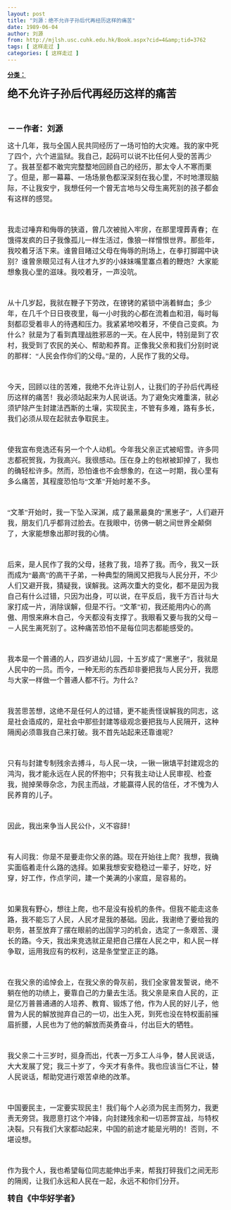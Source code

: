 ```yaml
---
layout: post
title: "刘源：绝不允许子孙后代再经历这样的痛苦"
date: 1989-06-04
author: 刘源
from: http://mjlsh.usc.cuhk.edu.hk/Book.aspx?cid=4&amp;tid=3762
tags: [ 这样走过 ]
categories: [ 这样走过 ]
---
```


<div style="margin: 15px 10px 10px 0px;">
<div>
<span id="ctl00_ContentPlaceHolder1_chapter1_SubjectLabel" style="font-weight:bold;text-decoration:underline;">
   分类：
  </span>
</div>
<!--[if gte mso 9]><xml>
 <o:OfficeDocumentSettings>
  <o:AllowPNG/>
 </o:OfficeDocumentSettings>
</xml><![endif]-->
<!--[if gte mso 9]><xml>
 <w:WordDocument>
  <w:View>Normal</w:View>
  <w:Zoom>0</w:Zoom>
  <w:TrackMoves/>
  <w:TrackFormatting/>
  <w:PunctuationKerning/>
  <w:ValidateAgainstSchemas/>
  <w:SaveIfXMLInvalid>false</w:SaveIfXMLInvalid>
  <w:IgnoreMixedContent>false</w:IgnoreMixedContent>
  <w:AlwaysShowPlaceholderText>false</w:AlwaysShowPlaceholderText>
  <w:DoNotPromoteQF/>
  <w:LidThemeOther>EN-US</w:LidThemeOther>
  <w:LidThemeAsian>ZH-CN</w:LidThemeAsian>
  <w:LidThemeComplexScript>X-NONE</w:LidThemeComplexScript>
  <w:Compatibility>
   <w:BreakWrappedTables/>
   <w:SnapToGridInCell/>
   <w:WrapTextWithPunct/>
   <w:UseAsianBreakRules/>
   <w:DontGrowAutofit/>
   <w:SplitPgBreakAndParaMark/>
   <w:EnableOpenTypeKerning/>
   <w:DontFlipMirrorIndents/>
   <w:OverrideTableStyleHps/>
   <w:UseFELayout/>
  </w:Compatibility>
  <m:mathPr>
   <m:mathFont m:val="Cambria Math"/>
   <m:brkBin m:val="before"/>
   <m:brkBinSub m:val="&#45;-"/>
   <m:smallFrac m:val="off"/>
   <m:dispDef/>
   <m:lMargin m:val="0"/>
   <m:rMargin m:val="0"/>
   <m:defJc m:val="centerGroup"/>
   <m:wrapIndent m:val="1440"/>
   <m:intLim m:val="subSup"/>
   <m:naryLim m:val="undOvr"/>
  </m:mathPr></w:WordDocument>
</xml><![endif]-->
<!--[if gte mso 9]><xml>
 <w:LatentStyles DefLockedState="false" DefUnhideWhenUsed="true"
  DefSemiHidden="true" DefQFormat="false" DefPriority="99"
  LatentStyleCount="276">
  <w:LsdException Locked="false" Priority="0" SemiHidden="false"
   UnhideWhenUsed="false" QFormat="true" Name="Normal"/>
  <w:LsdException Locked="false" Priority="9" SemiHidden="false"
   UnhideWhenUsed="false" QFormat="true" Name="heading 1"/>
  <w:LsdException Locked="false" Priority="9" QFormat="true" Name="heading 2"/>
  <w:LsdException Locked="false" Priority="9" QFormat="true" Name="heading 3"/>
  <w:LsdException Locked="false" Priority="9" QFormat="true" Name="heading 4"/>
  <w:LsdException Locked="false" Priority="9" QFormat="true" Name="heading 5"/>
  <w:LsdException Locked="false" Priority="9" QFormat="true" Name="heading 6"/>
  <w:LsdException Locked="false" Priority="9" QFormat="true" Name="heading 7"/>
  <w:LsdException Locked="false" Priority="9" QFormat="true" Name="heading 8"/>
  <w:LsdException Locked="false" Priority="9" QFormat="true" Name="heading 9"/>
  <w:LsdException Locked="false" Priority="39" Name="toc 1"/>
  <w:LsdException Locked="false" Priority="39" Name="toc 2"/>
  <w:LsdException Locked="false" Priority="39" Name="toc 3"/>
  <w:LsdException Locked="false" Priority="39" Name="toc 4"/>
  <w:LsdException Locked="false" Priority="39" Name="toc 5"/>
  <w:LsdException Locked="false" Priority="39" Name="toc 6"/>
  <w:LsdException Locked="false" Priority="39" Name="toc 7"/>
  <w:LsdException Locked="false" Priority="39" Name="toc 8"/>
  <w:LsdException Locked="false" Priority="39" Name="toc 9"/>
  <w:LsdException Locked="false" Priority="35" QFormat="true" Name="caption"/>
  <w:LsdException Locked="false" Priority="10" SemiHidden="false"
   UnhideWhenUsed="false" QFormat="true" Name="Title"/>
  <w:LsdException Locked="false" Priority="1" Name="Default Paragraph Font"/>
  <w:LsdException Locked="false" Priority="11" SemiHidden="false"
   UnhideWhenUsed="false" QFormat="true" Name="Subtitle"/>
  <w:LsdException Locked="false" Priority="22" SemiHidden="false"
   UnhideWhenUsed="false" QFormat="true" Name="Strong"/>
  <w:LsdException Locked="false" Priority="20" SemiHidden="false"
   UnhideWhenUsed="false" QFormat="true" Name="Emphasis"/>
  <w:LsdException Locked="false" Priority="59" SemiHidden="false"
   UnhideWhenUsed="false" Name="Table Grid"/>
  <w:LsdException Locked="false" UnhideWhenUsed="false" Name="Placeholder Text"/>
  <w:LsdException Locked="false" Priority="1" SemiHidden="false"
   UnhideWhenUsed="false" QFormat="true" Name="No Spacing"/>
  <w:LsdException Locked="false" Priority="60" SemiHidden="false"
   UnhideWhenUsed="false" Name="Light Shading"/>
  <w:LsdException Locked="false" Priority="61" SemiHidden="false"
   UnhideWhenUsed="false" Name="Light List"/>
  <w:LsdException Locked="false" Priority="62" SemiHidden="false"
   UnhideWhenUsed="false" Name="Light Grid"/>
  <w:LsdException Locked="false" Priority="63" SemiHidden="false"
   UnhideWhenUsed="false" Name="Medium Shading 1"/>
  <w:LsdException Locked="false" Priority="64" SemiHidden="false"
   UnhideWhenUsed="false" Name="Medium Shading 2"/>
  <w:LsdException Locked="false" Priority="65" SemiHidden="false"
   UnhideWhenUsed="false" Name="Medium List 1"/>
  <w:LsdException Locked="false" Priority="66" SemiHidden="false"
   UnhideWhenUsed="false" Name="Medium List 2"/>
  <w:LsdException Locked="false" Priority="67" SemiHidden="false"
   UnhideWhenUsed="false" Name="Medium Grid 1"/>
  <w:LsdException Locked="false" Priority="68" SemiHidden="false"
   UnhideWhenUsed="false" Name="Medium Grid 2"/>
  <w:LsdException Locked="false" Priority="69" SemiHidden="false"
   UnhideWhenUsed="false" Name="Medium Grid 3"/>
  <w:LsdException Locked="false" Priority="70" SemiHidden="false"
   UnhideWhenUsed="false" Name="Dark List"/>
  <w:LsdException Locked="false" Priority="71" SemiHidden="false"
   UnhideWhenUsed="false" Name="Colorful Shading"/>
  <w:LsdException Locked="false" Priority="72" SemiHidden="false"
   UnhideWhenUsed="false" Name="Colorful List"/>
  <w:LsdException Locked="false" Priority="73" SemiHidden="false"
   UnhideWhenUsed="false" Name="Colorful Grid"/>
  <w:LsdException Locked="false" Priority="60" SemiHidden="false"
   UnhideWhenUsed="false" Name="Light Shading Accent 1"/>
  <w:LsdException Locked="false" Priority="61" SemiHidden="false"
   UnhideWhenUsed="false" Name="Light List Accent 1"/>
  <w:LsdException Locked="false" Priority="62" SemiHidden="false"
   UnhideWhenUsed="false" Name="Light Grid Accent 1"/>
  <w:LsdException Locked="false" Priority="63" SemiHidden="false"
   UnhideWhenUsed="false" Name="Medium Shading 1 Accent 1"/>
  <w:LsdException Locked="false" Priority="64" SemiHidden="false"
   UnhideWhenUsed="false" Name="Medium Shading 2 Accent 1"/>
  <w:LsdException Locked="false" Priority="65" SemiHidden="false"
   UnhideWhenUsed="false" Name="Medium List 1 Accent 1"/>
  <w:LsdException Locked="false" UnhideWhenUsed="false" Name="Revision"/>
  <w:LsdException Locked="false" Priority="34" SemiHidden="false"
   UnhideWhenUsed="false" QFormat="true" Name="List Paragraph"/>
  <w:LsdException Locked="false" Priority="29" SemiHidden="false"
   UnhideWhenUsed="false" QFormat="true" Name="Quote"/>
  <w:LsdException Locked="false" Priority="30" SemiHidden="false"
   UnhideWhenUsed="false" QFormat="true" Name="Intense Quote"/>
  <w:LsdException Locked="false" Priority="66" SemiHidden="false"
   UnhideWhenUsed="false" Name="Medium List 2 Accent 1"/>
  <w:LsdException Locked="false" Priority="67" SemiHidden="false"
   UnhideWhenUsed="false" Name="Medium Grid 1 Accent 1"/>
  <w:LsdException Locked="false" Priority="68" SemiHidden="false"
   UnhideWhenUsed="false" Name="Medium Grid 2 Accent 1"/>
  <w:LsdException Locked="false" Priority="69" SemiHidden="false"
   UnhideWhenUsed="false" Name="Medium Grid 3 Accent 1"/>
  <w:LsdException Locked="false" Priority="70" SemiHidden="false"
   UnhideWhenUsed="false" Name="Dark List Accent 1"/>
  <w:LsdException Locked="false" Priority="71" SemiHidden="false"
   UnhideWhenUsed="false" Name="Colorful Shading Accent 1"/>
  <w:LsdException Locked="false" Priority="72" SemiHidden="false"
   UnhideWhenUsed="false" Name="Colorful List Accent 1"/>
  <w:LsdException Locked="false" Priority="73" SemiHidden="false"
   UnhideWhenUsed="false" Name="Colorful Grid Accent 1"/>
  <w:LsdException Locked="false" Priority="60" SemiHidden="false"
   UnhideWhenUsed="false" Name="Light Shading Accent 2"/>
  <w:LsdException Locked="false" Priority="61" SemiHidden="false"
   UnhideWhenUsed="false" Name="Light List Accent 2"/>
  <w:LsdException Locked="false" Priority="62" SemiHidden="false"
   UnhideWhenUsed="false" Name="Light Grid Accent 2"/>
  <w:LsdException Locked="false" Priority="63" SemiHidden="false"
   UnhideWhenUsed="false" Name="Medium Shading 1 Accent 2"/>
  <w:LsdException Locked="false" Priority="64" SemiHidden="false"
   UnhideWhenUsed="false" Name="Medium Shading 2 Accent 2"/>
  <w:LsdException Locked="false" Priority="65" SemiHidden="false"
   UnhideWhenUsed="false" Name="Medium List 1 Accent 2"/>
  <w:LsdException Locked="false" Priority="66" SemiHidden="false"
   UnhideWhenUsed="false" Name="Medium List 2 Accent 2"/>
  <w:LsdException Locked="false" Priority="67" SemiHidden="false"
   UnhideWhenUsed="false" Name="Medium Grid 1 Accent 2"/>
  <w:LsdException Locked="false" Priority="68" SemiHidden="false"
   UnhideWhenUsed="false" Name="Medium Grid 2 Accent 2"/>
  <w:LsdException Locked="false" Priority="69" SemiHidden="false"
   UnhideWhenUsed="false" Name="Medium Grid 3 Accent 2"/>
  <w:LsdException Locked="false" Priority="70" SemiHidden="false"
   UnhideWhenUsed="false" Name="Dark List Accent 2"/>
  <w:LsdException Locked="false" Priority="71" SemiHidden="false"
   UnhideWhenUsed="false" Name="Colorful Shading Accent 2"/>
  <w:LsdException Locked="false" Priority="72" SemiHidden="false"
   UnhideWhenUsed="false" Name="Colorful List Accent 2"/>
  <w:LsdException Locked="false" Priority="73" SemiHidden="false"
   UnhideWhenUsed="false" Name="Colorful Grid Accent 2"/>
  <w:LsdException Locked="false" Priority="60" SemiHidden="false"
   UnhideWhenUsed="false" Name="Light Shading Accent 3"/>
  <w:LsdException Locked="false" Priority="61" SemiHidden="false"
   UnhideWhenUsed="false" Name="Light List Accent 3"/>
  <w:LsdException Locked="false" Priority="62" SemiHidden="false"
   UnhideWhenUsed="false" Name="Light Grid Accent 3"/>
  <w:LsdException Locked="false" Priority="63" SemiHidden="false"
   UnhideWhenUsed="false" Name="Medium Shading 1 Accent 3"/>
  <w:LsdException Locked="false" Priority="64" SemiHidden="false"
   UnhideWhenUsed="false" Name="Medium Shading 2 Accent 3"/>
  <w:LsdException Locked="false" Priority="65" SemiHidden="false"
   UnhideWhenUsed="false" Name="Medium List 1 Accent 3"/>
  <w:LsdException Locked="false" Priority="66" SemiHidden="false"
   UnhideWhenUsed="false" Name="Medium List 2 Accent 3"/>
  <w:LsdException Locked="false" Priority="67" SemiHidden="false"
   UnhideWhenUsed="false" Name="Medium Grid 1 Accent 3"/>
  <w:LsdException Locked="false" Priority="68" SemiHidden="false"
   UnhideWhenUsed="false" Name="Medium Grid 2 Accent 3"/>
  <w:LsdException Locked="false" Priority="69" SemiHidden="false"
   UnhideWhenUsed="false" Name="Medium Grid 3 Accent 3"/>
  <w:LsdException Locked="false" Priority="70" SemiHidden="false"
   UnhideWhenUsed="false" Name="Dark List Accent 3"/>
  <w:LsdException Locked="false" Priority="71" SemiHidden="false"
   UnhideWhenUsed="false" Name="Colorful Shading Accent 3"/>
  <w:LsdException Locked="false" Priority="72" SemiHidden="false"
   UnhideWhenUsed="false" Name="Colorful List Accent 3"/>
  <w:LsdException Locked="false" Priority="73" SemiHidden="false"
   UnhideWhenUsed="false" Name="Colorful Grid Accent 3"/>
  <w:LsdException Locked="false" Priority="60" SemiHidden="false"
   UnhideWhenUsed="false" Name="Light Shading Accent 4"/>
  <w:LsdException Locked="false" Priority="61" SemiHidden="false"
   UnhideWhenUsed="false" Name="Light List Accent 4"/>
  <w:LsdException Locked="false" Priority="62" SemiHidden="false"
   UnhideWhenUsed="false" Name="Light Grid Accent 4"/>
  <w:LsdException Locked="false" Priority="63" SemiHidden="false"
   UnhideWhenUsed="false" Name="Medium Shading 1 Accent 4"/>
  <w:LsdException Locked="false" Priority="64" SemiHidden="false"
   UnhideWhenUsed="false" Name="Medium Shading 2 Accent 4"/>
  <w:LsdException Locked="false" Priority="65" SemiHidden="false"
   UnhideWhenUsed="false" Name="Medium List 1 Accent 4"/>
  <w:LsdException Locked="false" Priority="66" SemiHidden="false"
   UnhideWhenUsed="false" Name="Medium List 2 Accent 4"/>
  <w:LsdException Locked="false" Priority="67" SemiHidden="false"
   UnhideWhenUsed="false" Name="Medium Grid 1 Accent 4"/>
  <w:LsdException Locked="false" Priority="68" SemiHidden="false"
   UnhideWhenUsed="false" Name="Medium Grid 2 Accent 4"/>
  <w:LsdException Locked="false" Priority="69" SemiHidden="false"
   UnhideWhenUsed="false" Name="Medium Grid 3 Accent 4"/>
  <w:LsdException Locked="false" Priority="70" SemiHidden="false"
   UnhideWhenUsed="false" Name="Dark List Accent 4"/>
  <w:LsdException Locked="false" Priority="71" SemiHidden="false"
   UnhideWhenUsed="false" Name="Colorful Shading Accent 4"/>
  <w:LsdException Locked="false" Priority="72" SemiHidden="false"
   UnhideWhenUsed="false" Name="Colorful List Accent 4"/>
  <w:LsdException Locked="false" Priority="73" SemiHidden="false"
   UnhideWhenUsed="false" Name="Colorful Grid Accent 4"/>
  <w:LsdException Locked="false" Priority="60" SemiHidden="false"
   UnhideWhenUsed="false" Name="Light Shading Accent 5"/>
  <w:LsdException Locked="false" Priority="61" SemiHidden="false"
   UnhideWhenUsed="false" Name="Light List Accent 5"/>
  <w:LsdException Locked="false" Priority="62" SemiHidden="false"
   UnhideWhenUsed="false" Name="Light Grid Accent 5"/>
  <w:LsdException Locked="false" Priority="63" SemiHidden="false"
   UnhideWhenUsed="false" Name="Medium Shading 1 Accent 5"/>
  <w:LsdException Locked="false" Priority="64" SemiHidden="false"
   UnhideWhenUsed="false" Name="Medium Shading 2 Accent 5"/>
  <w:LsdException Locked="false" Priority="65" SemiHidden="false"
   UnhideWhenUsed="false" Name="Medium List 1 Accent 5"/>
  <w:LsdException Locked="false" Priority="66" SemiHidden="false"
   UnhideWhenUsed="false" Name="Medium List 2 Accent 5"/>
  <w:LsdException Locked="false" Priority="67" SemiHidden="false"
   UnhideWhenUsed="false" Name="Medium Grid 1 Accent 5"/>
  <w:LsdException Locked="false" Priority="68" SemiHidden="false"
   UnhideWhenUsed="false" Name="Medium Grid 2 Accent 5"/>
  <w:LsdException Locked="false" Priority="69" SemiHidden="false"
   UnhideWhenUsed="false" Name="Medium Grid 3 Accent 5"/>
  <w:LsdException Locked="false" Priority="70" SemiHidden="false"
   UnhideWhenUsed="false" Name="Dark List Accent 5"/>
  <w:LsdException Locked="false" Priority="71" SemiHidden="false"
   UnhideWhenUsed="false" Name="Colorful Shading Accent 5"/>
  <w:LsdException Locked="false" Priority="72" SemiHidden="false"
   UnhideWhenUsed="false" Name="Colorful List Accent 5"/>
  <w:LsdException Locked="false" Priority="73" SemiHidden="false"
   UnhideWhenUsed="false" Name="Colorful Grid Accent 5"/>
  <w:LsdException Locked="false" Priority="60" SemiHidden="false"
   UnhideWhenUsed="false" Name="Light Shading Accent 6"/>
  <w:LsdException Locked="false" Priority="61" SemiHidden="false"
   UnhideWhenUsed="false" Name="Light List Accent 6"/>
  <w:LsdException Locked="false" Priority="62" SemiHidden="false"
   UnhideWhenUsed="false" Name="Light Grid Accent 6"/>
  <w:LsdException Locked="false" Priority="63" SemiHidden="false"
   UnhideWhenUsed="false" Name="Medium Shading 1 Accent 6"/>
  <w:LsdException Locked="false" Priority="64" SemiHidden="false"
   UnhideWhenUsed="false" Name="Medium Shading 2 Accent 6"/>
  <w:LsdException Locked="false" Priority="65" SemiHidden="false"
   UnhideWhenUsed="false" Name="Medium List 1 Accent 6"/>
  <w:LsdException Locked="false" Priority="66" SemiHidden="false"
   UnhideWhenUsed="false" Name="Medium List 2 Accent 6"/>
  <w:LsdException Locked="false" Priority="67" SemiHidden="false"
   UnhideWhenUsed="false" Name="Medium Grid 1 Accent 6"/>
  <w:LsdException Locked="false" Priority="68" SemiHidden="false"
   UnhideWhenUsed="false" Name="Medium Grid 2 Accent 6"/>
  <w:LsdException Locked="false" Priority="69" SemiHidden="false"
   UnhideWhenUsed="false" Name="Medium Grid 3 Accent 6"/>
  <w:LsdException Locked="false" Priority="70" SemiHidden="false"
   UnhideWhenUsed="false" Name="Dark List Accent 6"/>
  <w:LsdException Locked="false" Priority="71" SemiHidden="false"
   UnhideWhenUsed="false" Name="Colorful Shading Accent 6"/>
  <w:LsdException Locked="false" Priority="72" SemiHidden="false"
   UnhideWhenUsed="false" Name="Colorful List Accent 6"/>
  <w:LsdException Locked="false" Priority="73" SemiHidden="false"
   UnhideWhenUsed="false" Name="Colorful Grid Accent 6"/>
  <w:LsdException Locked="false" Priority="19" SemiHidden="false"
   UnhideWhenUsed="false" QFormat="true" Name="Subtle Emphasis"/>
  <w:LsdException Locked="false" Priority="21" SemiHidden="false"
   UnhideWhenUsed="false" QFormat="true" Name="Intense Emphasis"/>
  <w:LsdException Locked="false" Priority="31" SemiHidden="false"
   UnhideWhenUsed="false" QFormat="true" Name="Subtle Reference"/>
  <w:LsdException Locked="false" Priority="32" SemiHidden="false"
   UnhideWhenUsed="false" QFormat="true" Name="Intense Reference"/>
  <w:LsdException Locked="false" Priority="33" SemiHidden="false"
   UnhideWhenUsed="false" QFormat="true" Name="Book Title"/>
  <w:LsdException Locked="false" Priority="37" Name="Bibliography"/>
  <w:LsdException Locked="false" Priority="39" QFormat="true" Name="TOC Heading"/>
 </w:LatentStyles>
</xml><![endif]-->
<!--[if gte mso 10]>
<style>
 /* Style Definitions */
table.MsoNormalTable
	{mso-style-name:"Table Normal";
	mso-tstyle-rowband-size:0;
	mso-tstyle-colband-size:0;
	mso-style-noshow:yes;
	mso-style-priority:99;
	mso-style-parent:"";
	mso-padding-alt:0in 5.4pt 0in 5.4pt;
	mso-para-margin:0in;
	mso-para-margin-bottom:.0001pt;
	mso-pagination:widow-orphan;
	font-size:10.5pt;
	mso-bidi-font-size:11.0pt;
	font-family:Calibri;
	mso-ascii-font-family:Calibri;
	mso-ascii-theme-font:minor-latin;
	mso-hansi-font-family:Calibri;
	mso-hansi-theme-font:minor-latin;
	mso-font-kerning:1.0pt;
	mso-fareast-language:ZH-CN;}
</style>
<![endif]-->
<!--StartFragment-->
<p class="MsoNormal">
<o:p>
<b>
<font size="5">
</font>
</b>
</o:p>
</p>
<p class="MsoNormal">
<b>
<span lang="ZH-CN" style="font-family: 宋体;">
<font size="5">
     绝不允许子孙后代再经历这样的痛苦
    </font>
</span>
<font size="4">
<o:p>
</o:p>
</font>
</b>
</p>
<p class="MsoNormal">
<b>
<font size="4">
<span lang="ZH-CN" style="font-family:宋体;mso-ascii-font-family:
Calibri;mso-ascii-theme-font:minor-latin;mso-fareast-font-family:宋体;mso-fareast-theme-font:
minor-fareast">
<br/>
</span>
</font>
</b>
</p>
<p class="MsoNormal">
<span lang="ZH-CN" style="font-family: 宋体;">
<b>
<font size="4">
     －－作者：刘源
    </font>
</b>
</span>
<font size="3">
<o:p>
</o:p>
</font>
</p>
<p class="MsoNormal">
<o:p>
<font size="3">
</font>
</o:p>
</p>
<p class="MsoNormal">
<font size="3">
<span lang="ZH-CN" style="font-family:宋体;mso-ascii-font-family:
Calibri;mso-ascii-theme-font:minor-latin;mso-fareast-font-family:宋体;mso-fareast-theme-font:
minor-fareast">
    这十几年，我与全国人民共同经历了一场可怕的大灾难。我的家中死了四个，六个进监狱。我自己，起码可以说不比任何人受的苦再少了。我甚至都不敢完完整整地回顾自己的经历，那太令人不寒而栗了。但是，那一幕幕、一场场景色都深深刻在我心里，不时地漂现脑际，不让我安宁，我想任何一个曾无言地与父母生离死别的孩子都会有这样的感觉。
   </span>
<o:p>
</o:p>
</font>
</p>
<p class="MsoNormal">
<font size="3">
<span lang="ZH-CN" style="font-family:宋体;mso-ascii-font-family:
Calibri;mso-ascii-theme-font:minor-latin;mso-fareast-font-family:宋体;mso-fareast-theme-font:
minor-fareast">
<br/>
</span>
</font>
</p>
<p class="MsoNormal">
<font size="3">
<span lang="ZH-CN" style="font-family:宋体;mso-ascii-font-family:
Calibri;mso-ascii-theme-font:minor-latin;mso-fareast-font-family:宋体;mso-fareast-theme-font:
minor-fareast">
    我走过唾弃和侮辱的狭道，曾几次被抛入牢房，在那里埋葬青春；在饿得发疯的日子我像孤儿一样生活过，像狼一样憎恨世界。那些年，我咬着牙活下来。谁曾目睹过父母在侮辱的刑场上，在拳打脚踢中诀别？谁曾亲眼见过有人往才九岁的小妹妹嘴里塞点着的鞭炮？大家能想象我心里的滋味。我咬着牙，一声没吭。
   </span>
<o:p>
</o:p>
</font>
</p>
<p class="MsoNormal">
<font size="3">
<span lang="ZH-CN" style="font-family:宋体;mso-ascii-font-family:
Calibri;mso-ascii-theme-font:minor-latin;mso-fareast-font-family:宋体;mso-fareast-theme-font:
minor-fareast">
<br/>
</span>
</font>
</p>
<p class="MsoNormal">
<font size="3">
<span lang="ZH-CN" style="font-family:宋体;mso-ascii-font-family:
Calibri;mso-ascii-theme-font:minor-latin;mso-fareast-font-family:宋体;mso-fareast-theme-font:
minor-fareast">
    从十几岁起，我就在鞭子下劳改，在镣铐的紧锁中淌着鲜血；多少年，在几千个日日夜夜里，每一小时我的心都在流着血和泪，每时每刻都忍受着非人的待遇和压力。我紧紧地咬着牙，不使自己变疯。为什么？就是为了看到真理战胜邪恶的一天。在人民中，特别是到了农村，我受到了农民的关心、帮助和养育。正像我父亲和我们分别时说的那样：“人民会作你们的父母。”是的，人民作了我的父母。
   </span>
<o:p>
</o:p>
</font>
</p>
<p class="MsoNormal">
<font size="3">
<span lang="ZH-CN" style="font-family:宋体;mso-ascii-font-family:
Calibri;mso-ascii-theme-font:minor-latin;mso-fareast-font-family:宋体;mso-fareast-theme-font:
minor-fareast">
<br/>
</span>
</font>
</p>
<p class="MsoNormal">
<font size="3">
<span lang="ZH-CN" style="font-family:宋体;mso-ascii-font-family:
Calibri;mso-ascii-theme-font:minor-latin;mso-fareast-font-family:宋体;mso-fareast-theme-font:
minor-fareast">
    今天，回顾以往的苦难，我绝不允许让别人，让我们的子孙后代再经历这样的痛苦！我必须站起来为人民说话。为了避免灾难重演，就必须铲除产生封建法西斯的土壤，实现民主，不管有多难，路有多长，我们必须从现在起就去争取民主。
   </span>
<o:p>
</o:p>
</font>
</p>
<p class="MsoNormal">
<font size="3">
<span lang="ZH-CN" style="font-family:宋体;mso-ascii-font-family:
Calibri;mso-ascii-theme-font:minor-latin;mso-fareast-font-family:宋体;mso-fareast-theme-font:
minor-fareast">
<br/>
</span>
</font>
</p>
<p class="MsoNormal">
<font size="3">
<span lang="ZH-CN" style="font-family:宋体;mso-ascii-font-family:
Calibri;mso-ascii-theme-font:minor-latin;mso-fareast-font-family:宋体;mso-fareast-theme-font:
minor-fareast">
    使我宣布竞选还有另一个个人动机。今年我父亲正式被昭雪。许多同志都祝贺我，为我高兴。我很感动。压在身上的包袱被卸掉了，我也的确轻松许多。然而，恐怕谁也不会想象的，在这一时期，我心里有多么痛苦，其程度恐怕与“文革”开始时差不多。
   </span>
<o:p>
</o:p>
</font>
</p>
<p class="MsoNormal">
<font size="3">
<span lang="ZH-CN" style="font-family:宋体;mso-ascii-font-family:
Calibri;mso-ascii-theme-font:minor-latin;mso-fareast-font-family:宋体;mso-fareast-theme-font:
minor-fareast">
<br/>
</span>
</font>
</p>
<p class="MsoNormal">
<font size="3">
<span lang="ZH-CN" style="font-family:宋体;mso-ascii-font-family:
Calibri;mso-ascii-theme-font:minor-latin;mso-fareast-font-family:宋体;mso-fareast-theme-font:
minor-fareast">
    “文革”开始时，我一下坠入深渊，成了最黑最臭的“黑崽子”，人们避开我，朋友们几乎都背过脸去。在我眼中，彷佛一朝之间世界全颠倒了，大家能想象出那时我的心情。
   </span>
<o:p>
</o:p>
</font>
</p>
<p class="MsoNormal">
<font size="3">
<span lang="ZH-CN" style="font-family:宋体;mso-ascii-font-family:
Calibri;mso-ascii-theme-font:minor-latin;mso-fareast-font-family:宋体;mso-fareast-theme-font:
minor-fareast">
<br/>
</span>
</font>
</p>
<p class="MsoNormal">
<font size="3">
<span lang="ZH-CN" style="font-family:宋体;mso-ascii-font-family:
Calibri;mso-ascii-theme-font:minor-latin;mso-fareast-font-family:宋体;mso-fareast-theme-font:
minor-fareast">
    后来，是人民作了我的父母，拯救了我，培养了我。而今，我又一跃而成为“最高”的高干子弟，一种典型的隔阂又把我与人民分开，不少人们又避开我，猜疑我，误解我。这两次重大的变化，都不是因为我自己有什么过错，只因为出身，可以说，在平反后，我千方百计与大家打成一片，消除误解，但是不行。“文革”初，我还能用内心的高傲、用恨来麻木自己，今天都没有支撑了。我眼看又要与我的父母－－人民生离死别了。这种痛苦恐怕不是每位同志都能感受的。
   </span>
<o:p>
</o:p>
</font>
</p>
<p class="MsoNormal">
<font size="3">
<span lang="ZH-CN" style="font-family:宋体;mso-ascii-font-family:
Calibri;mso-ascii-theme-font:minor-latin;mso-fareast-font-family:宋体;mso-fareast-theme-font:
minor-fareast">
<br/>
</span>
</font>
</p>
<p class="MsoNormal">
<font size="3">
<span lang="ZH-CN" style="font-family:宋体;mso-ascii-font-family:
Calibri;mso-ascii-theme-font:minor-latin;mso-fareast-font-family:宋体;mso-fareast-theme-font:
minor-fareast">
    我本是一个普通的人，四岁进幼儿园，十五岁成了“黑崽子”，我就是人民中的一员。而今，一种无形的东西却非要把我与人民分开，我愿与大家一样做一个普通人都不行。为什么？
   </span>
<o:p>
</o:p>
</font>
</p>
<p class="MsoNormal">
<font size="3">
<span lang="ZH-CN" style="font-family:宋体;mso-ascii-font-family:
Calibri;mso-ascii-theme-font:minor-latin;mso-fareast-font-family:宋体;mso-fareast-theme-font:
minor-fareast">
<br/>
</span>
</font>
</p>
<p class="MsoNormal">
<font size="3">
<span lang="ZH-CN" style="font-family:宋体;mso-ascii-font-family:
Calibri;mso-ascii-theme-font:minor-latin;mso-fareast-font-family:宋体;mso-fareast-theme-font:
minor-fareast">
    我苦思苦想，这绝不是任何人的过错，更不能责怪误解我的同志，这是社会造成的，是社会中那些封建等级观念要把我与人民隔开，这种隔阂必须靠我自己来打破。我不首先站起来还靠谁呢？
   </span>
<o:p>
</o:p>
</font>
</p>
<p class="MsoNormal">
<font size="3">
<span lang="ZH-CN" style="font-family:宋体;mso-ascii-font-family:
Calibri;mso-ascii-theme-font:minor-latin;mso-fareast-font-family:宋体;mso-fareast-theme-font:
minor-fareast">
<br/>
</span>
</font>
</p>
<p class="MsoNormal">
<font size="3">
<span lang="ZH-CN" style="font-family:宋体;mso-ascii-font-family:
Calibri;mso-ascii-theme-font:minor-latin;mso-fareast-font-family:宋体;mso-fareast-theme-font:
minor-fareast">
    只有与封建专制残余去搏斗，与人民一块，一锹一锹填平封建观念的鸿沟，我才能永远在人民的怀抱中；只有我主动让人民审视、检查我，抛掉荣辱杂念，为民主而战，才能赢得人民的信任，才不愧为人民养育的儿子。
   </span>
<o:p>
</o:p>
</font>
</p>
<p class="MsoNormal">
<font size="3">
<span lang="ZH-CN" style="font-family:宋体;mso-ascii-font-family:
Calibri;mso-ascii-theme-font:minor-latin;mso-fareast-font-family:宋体;mso-fareast-theme-font:
minor-fareast">
<br/>
</span>
</font>
</p>
<p class="MsoNormal">
<font size="3">
<span lang="ZH-CN" style="font-family:宋体;mso-ascii-font-family:
Calibri;mso-ascii-theme-font:minor-latin;mso-fareast-font-family:宋体;mso-fareast-theme-font:
minor-fareast">
    因此，我出来争当人民公仆，义不容辞！
   </span>
<o:p>
</o:p>
</font>
</p>
<p class="MsoNormal">
<font size="3">
<span lang="ZH-CN" style="font-family:宋体;mso-ascii-font-family:
Calibri;mso-ascii-theme-font:minor-latin;mso-fareast-font-family:宋体;mso-fareast-theme-font:
minor-fareast">
<br/>
</span>
</font>
</p>
<p class="MsoNormal">
<font size="3">
<span lang="ZH-CN" style="font-family:宋体;mso-ascii-font-family:
Calibri;mso-ascii-theme-font:minor-latin;mso-fareast-font-family:宋体;mso-fareast-theme-font:
minor-fareast">
    有人问我：你是不是要走你父亲的路。现在开始往上爬？我想，我确实面临着走什么路的选择。如果我想安安稳稳过一辈子，好吃，好穿，好工作，作点学问，建一个美满的小家庭，是容易的。
   </span>
<o:p>
</o:p>
</font>
</p>
<p class="MsoNormal">
<font size="3">
<span lang="ZH-CN" style="font-family:宋体;mso-ascii-font-family:
Calibri;mso-ascii-theme-font:minor-latin;mso-fareast-font-family:宋体;mso-fareast-theme-font:
minor-fareast">
<br/>
</span>
</font>
</p>
<p class="MsoNormal">
<font size="3">
<span lang="ZH-CN" style="font-family:宋体;mso-ascii-font-family:
Calibri;mso-ascii-theme-font:minor-latin;mso-fareast-font-family:宋体;mso-fareast-theme-font:
minor-fareast">
    如果我有野心，想往上爬，也不是没有投机的条件。但我不能走这条路，我不能忘了人民，人民才是我的基础。因此，我谢绝了要给我的职务，甚至放弃了摆在眼前的出国学习的机会，选定了一条艰苦、漫长的路。今天，我出来竞选就正是把自己摆在人民之中，和人民一样争取，运用我应有的权利，这是条堂堂正正的路。
   </span>
<o:p>
</o:p>
</font>
</p>
<p class="MsoNormal">
<font size="3">
<span lang="ZH-CN" style="font-family:宋体;mso-ascii-font-family:
Calibri;mso-ascii-theme-font:minor-latin;mso-fareast-font-family:宋体;mso-fareast-theme-font:
minor-fareast">
<br/>
</span>
</font>
</p>
<p class="MsoNormal">
<font size="3">
<span lang="ZH-CN" style="font-family:宋体;mso-ascii-font-family:
Calibri;mso-ascii-theme-font:minor-latin;mso-fareast-font-family:宋体;mso-fareast-theme-font:
minor-fareast">
    在我父亲的追悼会上，在我父亲的骨灰前，我们全家曾发誓说，绝不躺在他的功绩上，要靠自己的力量去生活。我父亲是来自人民的，正是亿万普普通通的人培养、教育、锻炼了他，作为人民的好儿子，他曾为人民的解放抛弃自己的一切，出生入死，到死也没在特权面前摧眉折腰，人民也为了他的解放而英勇奋斗，付出巨大的牺牲。
   </span>
<o:p>
</o:p>
</font>
</p>
<p class="MsoNormal">
<font size="3">
<span lang="ZH-CN" style="font-family:宋体;mso-ascii-font-family:
Calibri;mso-ascii-theme-font:minor-latin;mso-fareast-font-family:宋体;mso-fareast-theme-font:
minor-fareast">
<br/>
</span>
</font>
</p>
<p class="MsoNormal">
<font size="3">
<span lang="ZH-CN" style="font-family:宋体;mso-ascii-font-family:
Calibri;mso-ascii-theme-font:minor-latin;mso-fareast-font-family:宋体;mso-fareast-theme-font:
minor-fareast">
    我父亲二十三岁时，挺身而出，代表一万多工人斗争，替人民说话，大大发展了党；我三十岁了，今天才有条件。我也应该当仁不让，替人民说话，帮助党进行艰苦卓绝的改革。
   </span>
<o:p>
</o:p>
</font>
</p>
<p class="MsoNormal">
<font size="3">
<span lang="ZH-CN" style="font-family:宋体;mso-ascii-font-family:
Calibri;mso-ascii-theme-font:minor-latin;mso-fareast-font-family:宋体;mso-fareast-theme-font:
minor-fareast">
<br/>
</span>
</font>
</p>
<p class="MsoNormal">
<font size="3">
<span lang="ZH-CN" style="font-family:宋体;mso-ascii-font-family:
Calibri;mso-ascii-theme-font:minor-latin;mso-fareast-font-family:宋体;mso-fareast-theme-font:
minor-fareast">
    中国要民主，一定要实现民主！我们每个人必须为民主而努力，我更责无旁贷。我愿意打这个冲锋，向封建残余和一切恶弊宣战，与特权决裂。只有我们大家都动起来，中国的前途才能是光明的！否则，不堪设想。
   </span>
<o:p>
</o:p>
</font>
</p>
<p class="MsoNormal">
<font size="3">
<span lang="ZH-CN" style="font-family:宋体;mso-ascii-font-family:
Calibri;mso-ascii-theme-font:minor-latin;mso-fareast-font-family:宋体;mso-fareast-theme-font:
minor-fareast">
<br/>
</span>
</font>
</p>
<p class="MsoNormal">
<font size="3">
<span lang="ZH-CN" style="font-family:宋体;mso-ascii-font-family:
Calibri;mso-ascii-theme-font:minor-latin;mso-fareast-font-family:宋体;mso-fareast-theme-font:
minor-fareast">
    作为我个人，我也希望每位同志能伸出手来，帮我打碎我们之间无形的隔阂，让我们永远和人民在一起，永远不和你们分开。
   </span>
<o:p>
</o:p>
</font>
</p>
<p class="MsoNormal">
<o:p>
<b>
<font size="4">
</font>
</b>
</o:p>
</p>
<p class="MsoNormal">
<span lang="ZH-CN" style="font-family:宋体;mso-ascii-font-family:
Calibri;mso-ascii-theme-font:minor-latin;mso-fareast-font-family:宋体;mso-fareast-theme-font:
minor-fareast">
<b>
<font size="4">
     转自《中华好学者》
    </font>
</b>
</span>
<o:p>
</o:p>
</p>
<p class="MsoNormal">
<o:p>
</o:p>
</p>
<!--EndFragment-->
</div>
